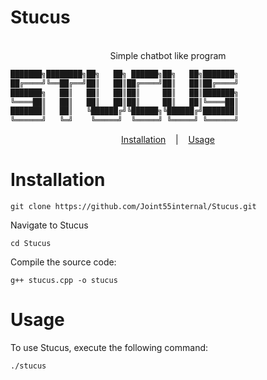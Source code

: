# Stucus
<p align=center>

  <br>
  <span> Simple chatbot like program
</p> 
  
```md
███████╗████████╗██╗   ██╗ ██████╗██╗   ██╗███████╗
██╔════╝╚══██╔══╝██║   ██║██╔════╝██║   ██║██╔════╝
███████╗   ██║   ██║   ██║██║     ██║   ██║███████╗
╚════██║   ██║   ██║   ██║██║     ██║   ██║╚════██║
███████║   ██║   ╚██████╔╝╚██████╗╚██████╔╝███████║
╚══════╝   ╚═╝    ╚═════╝  ╚═════╝ ╚═════╝ ╚══════╝
```
    
    
<p align="center">
  <a href="#Installation">Installation</a>
  &nbsp;&nbsp;&nbsp;|&nbsp;&nbsp;&nbsp;
  <a href="#Usage">Usage</a>
</p> 
 

# Installation 
```console
git clone https://github.com/Joint55internal/Stucus.git
```
Navigate to Stucus
```console
cd Stucus
```
Compile the source code:
```console
g++ stucus.cpp -o stucus
```
# Usage
To use Stucus, execute the following command:
```console
./stucus
```
